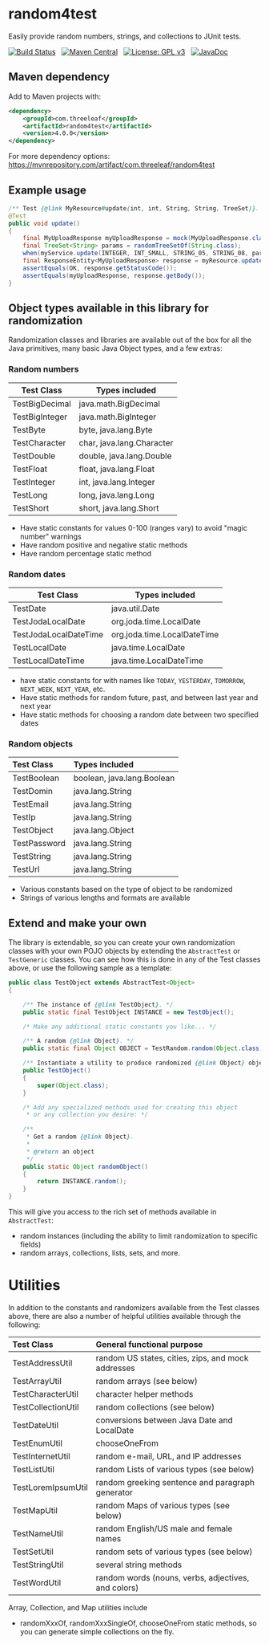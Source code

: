 # random4test
Easily provide random numbers, strings, and collections to JUnit tests.

[![Build Status](https://travis-ci.org/JohnZavyn/random4test.svg)](https://travis-ci.org/JohnZavyn/random4test) &nbsp;
[![Maven Central](https://maven-badges.herokuapp.com/maven-central/com.threeleaf/random4test/badge.svg)](https://maven-badges.herokuapp.com/maven-central/com.threeleaf/random4test) &nbsp;
[![License: GPL v3](https://img.shields.io/badge/License-GPLv3-brightgreen.svg)](https://www.gnu.org/licenses/gpl-3.0) &nbsp;
[![JavaDoc](http://javadoc-badge.appspot.com/com.threeleaf/random4test.svg?label=javadoc)](http://www.threeleaf.com/random4test/javadoc/)

## Maven dependency
Add to Maven projects with:
```xml
<dependency>
    <groupId>com.threeleaf</groupId>
    <artifactId>random4test</artifactId>
    <version>4.0.0</version>
</dependency>
```
For more dependency options: <https://mvnrepository.com/artifact/com.threeleaf/random4test>

## Example usage
```java
/** Test {@link MyResource#update(int, int, String, String, TreeSet)}. */
@Test
public void update()
{
    final MyUploadResponse myUploadResponse = mock(MyUploadResponse.class);
    final TreeSet<String> params = randomTreeSetOf(String.class);
    when(myService.update(INTEGER, INT_SMALL, STRING_05, STRING_08, params)).thenReturn(myUploadResponse);
    final ResponseEntity<MyUploadResponse> response = myResource.update(INTEGER, INT_SMALL, STRING_05, STRING_08, params);
    assertEquals(OK, response.getStatusCode());
    assertEquals(myUploadResponse, response.getBody());
}
```

## Object types available in this library for randomization
Randomization classes and libraries are available out of the box for all the Java primitives, many basic Java Object types,
and a few extras:

### Random numbers

| Test Class            | Types included            |
| ---                   | ---                       |
| TestBigDecimal        | java.math.BigDecimal      |
| TestBigInteger        | java.math.BigInteger      |
| TestByte              | byte, java.lang.Byte      |
| TestCharacter         | char, java.lang.Character |
| TestDouble            | double, java.lang.Double  |
| TestFloat             | float, java.lang.Float    |
| TestInteger           | int, java.lang.Integer    |
| TestLong              | long, java.lang.Long      |
| TestShort             | short, java.lang.Short    |

* Have static constants for values 0-100 (ranges vary) to avoid "magic number" warnings
* Have random positive and negative static methods
* Have random percentage static method

### Random dates

| Test Class             | Types included              |
| ---                    | ---                         |
| TestDate               | java.util.Date              |
| TestJodaLocalDate      | org.joda.time.LocalDate     |
| TestJodaLocalDateTime  | org.joda.time.LocalDateTime |
| TestLocalDate          | java.time.LocalDate         |
| TestLocalDateTime      | java.time.LocalDateTime     |

* have static constants for with names like `TODAY`, `YESTERDAY`, `TOMORROW`, `NEXT_WEEK`, `NEXT_YEAR`, etc.
* Have static methods for random future, past, and between last year and next year
* Have static methods for choosing a random date between two specified dates

### Random objects

| Test Class   | Types included             |
|:-------------|:---------------------------|
| TestBoolean  | boolean, java.lang.Boolean |
| TestDomin    | java.lang.String           |
| TestEmail    | java.lang.String           |
| TestIp       | java.lang.String           |
| TestObject   | java.lang.Object           |
| TestPassword | java.lang.String           |
| TestString   | java.lang.String           |
| TestUrl      | java.lang.String           |

* Various constants based on the type of object to be randomized
* Strings of various lengths and formats are available

## Extend and make your own

The library is extendable, so you can create your own randomization classes
with your own POJO objects by extending the `AbstractTest` or `TestGeneric` classes.
You can see how this is done in any of the Test classes above, or use the
following sample as a template:

```java
public class TestObject extends AbstractTest<Object>
{

    /** The instance of {@link TestObject}. */
    public static final TestObject INSTANCE = new TestObject();

    /* Make any additional static constants you like... */

    /** A random {@link Object}. */
    public static final Object OBJECT = TestRandom.random(Object.class);

    /** Instantiate a utility to produce randomized {@link Object} objects. */
    public TestObject()
    {
        super(Object.class);
    }

    /* Add any specialized methods used for creating this object
     * or any collection you desire: */

    /**
     * Get a random {@link Object}.
     *
     * @return an object
     */
    public static Object randomObject()
    {
        return INSTANCE.random();
    }
}
```

This will give you access to the rich set of methods available in `AbstractTest`:

* random instances (including the ability to limit randomization to specific fields)
* random arrays, collections, lists, sets, and more.

# Utilities

In addition to the constants and randomizers available from the Test classes above,
there are also a number of helpful utilities available through the following:


| Test Class         | General functional purpose                          |
|:-------------------|:----------------------------------------------------|
| TestAddressUtil    | random US states, cities, zips, and mock addresses  |
| TestArrayUtil      | random arrays (see below)                           |
| TestCharacterUtil  | character helper methods                            |
| TestCollectionUtil | random collections (see below)                      |
| TestDateUtil       | conversions between Java Date and LocalDate         |
| TestEnumUtil       | chooseOneFrom                                       |
| TestInternetUtil   | random e-mail, URL, and IP addresses                |
| TestListUtil       | random Lists of various types (see below)           |
| TestLoremIpsumUtil | random greeking sentence and paragraph generator    |
| TestMapUtil        | random Maps of various types (see below)            |
| TestNameUtil       | random English/US male and female names             |
| TestSetUtil        | random sets of various types (see below)            |
| TestStringUtil     | several string methods                              |
| TestWordUtil       | random words (nouns, verbs, adjectives, and colors) |


Array, Collection, and Map utilities include
* randomXxxOf, randomXxxSingleOf, chooseOneFrom static methods, so you can generate simple
  collections on the fly.

